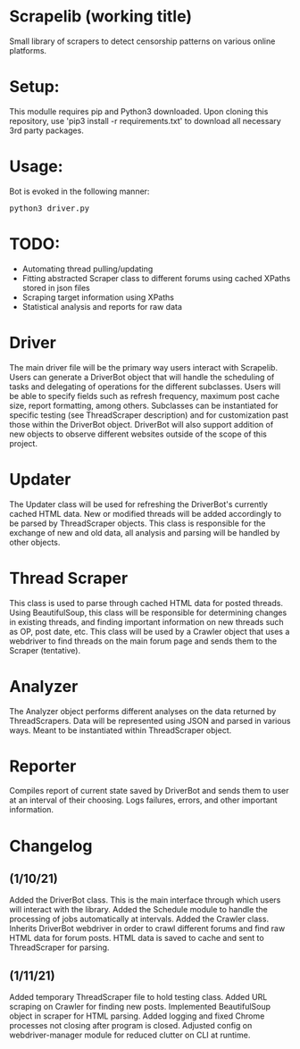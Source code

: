 # Scrapelib (working title)
Small library of scrapers to detect censorship patterns on various online platforms. 

# Setup:

This modulle requires pip and Python3 downloaded. Upon cloning this repository, use 'pip3 install -r requirements.txt' to download all necessary 3rd party packages.

# Usage:

Bot is evoked in the following manner:

<pre>python3 driver.py</pre>

# TODO:

- Automating thread pulling/updating
- Fitting abstracted Scraper class to different forums using cached XPaths stored in json files
- Scraping target information using XPaths
- Statistical analysis and reports for raw data

# Driver

The main driver file will be the primary way users interact with Scrapelib. Users can generate a DriverBot object that will handle the scheduling of tasks and delegating of operations for the different subclasses. Users will be able to specify fields such as refresh frequency, maximum post cache size, report formatting, among others. Subclasses can be instantiated for specific testing (see ThreadScraper description) and for customization past those within the DriverBot object. DriverBot will also support addition of new objects to observe different websites outside of the scope of this project.

# Updater

The Updater class will be used for refreshing the DriverBot's currently cached HTML data. New or modified threads will be added accordingly to be parsed by ThreadScraper objects. This class is responsible for the exchange of new and old data, all analysis and parsing will be handled by other objects.

# Thread Scraper

This class is used to parse through cached HTML data for posted threads. Using BeautifulSoup, this class will be responsible for determining changes in existing threads, and finding important information on new threads such as OP, post date, etc. This class will be used by a Crawler object that uses a webdriver to find threads on the main forum page and sends them to the Scraper (tentative).

# Analyzer

The Analyzer object performs different analyses on the data returned by ThreadScrapers. Data will be represented using JSON and parsed in various ways. Meant to be instantiated within ThreadScraper object.

# Reporter

Compiles report of current state saved by DriverBot and sends them to user at an interval of their choosing. Logs failures, errors, and other important information. 

# Changelog

<h2>(1/10/21)</h2>
<p>Added the DriverBot class. This is the main interface through which users will interact with the library. Added the Schedule module to handle the processing of jobs automatically at intervals. Added the Crawler class. Inherits DriverBot webdriver in order to crawl different forums and find raw HTML data for forum posts. HTML data is saved to cache and sent to ThreadScraper for parsing.</p>

<h2>(1/11/21)</h2>
<p> Added temporary ThreadScraper file to hold testing class. Added URL scraping on Crawler for finding new posts. Implemented BeautifulSoup object in scraper for HTML parsing. Added logging and fixed Chrome processes not closing after program is closed. Adjusted config on webdriver-manager module for reduced clutter on CLI at runtime. </p>